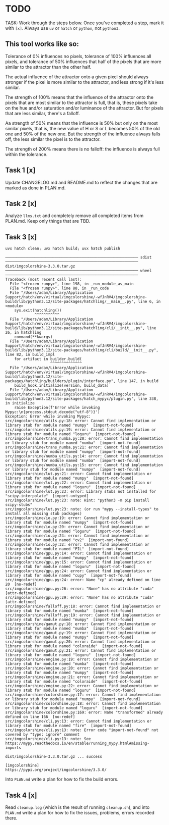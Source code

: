 # TODO

TASK: Work through the steps below. Once you've completed a step, mark it with `[x]`. Always use `uv` or `hatch` or `python`, not `python3`.

## This tool works like so:

Tolerance of 0% influences no pixels, tolerance of 100% influences all pixels, and tolerance of 50% influences that half of the pixels that are more similar to the attractor than the other half. 

The actual influence of the attractor onto a given pixel should always stronger if the pixel is more similar to the attractor, and less strong if it's less similar. 

The strength of 100% means that the influence of the attractor onto the pixels that are most similar to the attractor is full, that is, these pixels take on the hue and/or saturation and/or luminance of the attractor. But for pixels that are less similar, there's a falloff. 

Aa strength of 50% means that the influence is 50% but only on the most similar pixels, that is, the new value of H or S or L becomes 50% of the old one and 50% of the new one. But the strength of the influence always falls off, the less similar the pixel is to the attractor. 

The strength of 200% means there is no falloff: the influence is always full within the tolerance. 

## Task 1 [x]

Update CHANGELOG.md and README.md to reflect the changes that are marked as done in PLAN.md. 

## Task 2 [x]

Analyze `llms.txt` and completely remove all completed items from PLAN.md. Keep only things that are TBD. 

## Task 3 [x]

```
uvx hatch clean; uvx hatch build; uvx hatch publish

─────────────────────────────────────────────────────────── sdist ───────────────────────────────────────────────────────────
dist/imgcolorshine-3.3.0.tar.gz
─────────────────────────────────────────────────────────── wheel ───────────────────────────────────────────────────────────
Traceback (most recent call last):
  File "<frozen runpy>", line 198, in _run_module_as_main
  File "<frozen runpy>", line 88, in _run_code
  File "/Users/adam/Library/Application Support/hatch/env/virtual/imgcolorshine/-wfJnRV4/imgcolorshine-build/lib/python3.12/site-packages/hatchling/__main__.py", line 6, in <module>
    sys.exit(hatchling())
             ^^^^^^^^^^^
  File "/Users/adam/Library/Application Support/hatch/env/virtual/imgcolorshine/-wfJnRV4/imgcolorshine-build/lib/python3.12/site-packages/hatchling/cli/__init__.py", line 26, in hatchling
    command(**kwargs)
  File "/Users/adam/Library/Application Support/hatch/env/virtual/imgcolorshine/-wfJnRV4/imgcolorshine-build/lib/python3.12/site-packages/hatchling/cli/build/__init__.py", line 82, in build_impl
    for artifact in builder.build(
                    ^^^^^^^^^^^^^^
  File "/Users/adam/Library/Application Support/hatch/env/virtual/imgcolorshine/-wfJnRV4/imgcolorshine-build/lib/python3.12/site-packages/hatchling/builders/plugin/interface.py", line 147, in build
    build_hook.initialize(version, build_data)
  File "/Users/adam/Library/Application Support/hatch/env/virtual/imgcolorshine/-wfJnRV4/imgcolorshine-build/lib/python3.12/site-packages/hatch_mypyc/plugin.py", line 338, in initialize
    raise Exception(f'Error while invoking Mypyc:\n{process.stdout.decode("utf-8")}')
Exception: Error while invoking Mypyc:
src/imgcolorshine/utils.py:18: error: Cannot find implementation or library stub for module named "numpy"  [import-not-found]
src/imgcolorshine/utils.py:19: error: Cannot find implementation or library stub for module named "loguru"  [import-not-found]
src/imgcolorshine/trans_numba.py:20: error: Cannot find implementation or library stub for module named "numba"  [import-not-found]
src/imgcolorshine/trans_numba.py:21: error: Cannot find implementation or library stub for module named "numpy"  [import-not-found]
src/imgcolorshine/numba_utils.py:14: error: Cannot find implementation or library stub for module named "numba"  [import-not-found]
src/imgcolorshine/numba_utils.py:15: error: Cannot find implementation or library stub for module named "numpy"  [import-not-found]
src/imgcolorshine/lut.py:21: error: Cannot find implementation or library stub for module named "numpy"  [import-not-found]
src/imgcolorshine/lut.py:22: error: Cannot find implementation or library stub for module named "loguru"  [import-not-found]
src/imgcolorshine/lut.py:23: error: Library stubs not installed for "scipy.interpolate"  [import-untyped]
src/imgcolorshine/lut.py:23: note: Hint: "python3 -m pip install scipy-stubs"
src/imgcolorshine/lut.py:23: note: (or run "mypy --install-types" to install all missing stub packages)
src/imgcolorshine/io.py:19: error: Cannot find implementation or library stub for module named "numpy"  [import-not-found]
src/imgcolorshine/io.py:20: error: Cannot find implementation or library stub for module named "loguru"  [import-not-found]
src/imgcolorshine/io.py:24: error: Cannot find implementation or library stub for module named "cv2"  [import-not-found]
src/imgcolorshine/io.py:32: error: Cannot find implementation or library stub for module named "PIL"  [import-not-found]
src/imgcolorshine/gpu.py:14: error: Cannot find implementation or library stub for module named "numpy"  [import-not-found]
src/imgcolorshine/gpu.py:15: error: Cannot find implementation or library stub for module named "loguru"  [import-not-found]
src/imgcolorshine/gpu.py:24: error: Cannot find implementation or library stub for module named "cupy"  [import-not-found]
src/imgcolorshine/gpu.py:24: error: Name "cp" already defined on line 20  [no-redef]
src/imgcolorshine/gpu.py:26: error: "None" has no attribute "cuda"  [attr-defined]
src/imgcolorshine/gpu.py:29: error: "None" has no attribute "cuda"  [attr-defined]
src/imgcolorshine/falloff.py:18: error: Cannot find implementation or library stub for module named "numba"  [import-not-found]
src/imgcolorshine/falloff.py:19: error: Cannot find implementation or library stub for module named "numpy"  [import-not-found]
src/imgcolorshine/gamut.py:18: error: Cannot find implementation or library stub for module named "numba"  [import-not-found]
src/imgcolorshine/gamut.py:19: error: Cannot find implementation or library stub for module named "numpy"  [import-not-found]
src/imgcolorshine/gamut.py:20: error: Cannot find implementation or library stub for module named "coloraide"  [import-not-found]
src/imgcolorshine/gamut.py:21: error: Cannot find implementation or library stub for module named "loguru"  [import-not-found]
src/imgcolorshine/engine.py:19: error: Cannot find implementation or library stub for module named "numba"  [import-not-found]
src/imgcolorshine/engine.py:20: error: Cannot find implementation or library stub for module named "numpy"  [import-not-found]
src/imgcolorshine/engine.py:21: error: Cannot find implementation or library stub for module named "coloraide"  [import-not-found]
src/imgcolorshine/engine.py:22: error: Cannot find implementation or library stub for module named "loguru"  [import-not-found]
src/imgcolorshine/colorshine.py:17: error: Cannot find implementation or library stub for module named "numpy"  [import-not-found]
src/imgcolorshine/colorshine.py:18: error: Cannot find implementation or library stub for module named "loguru"  [import-not-found]
src/imgcolorshine/colorshine.py:169: error: Name "transformed" already defined on line 166  [no-redef]
src/imgcolorshine/cli.py:13: error: Cannot find implementation or library stub for module named "fire"  [import-not-found]
src/imgcolorshine/cli.py:13: note: Error code "import-not-found" not covered by "type: ignore" comment
src/imgcolorshine/cli.py:13: note: See https://mypy.readthedocs.io/en/stable/running_mypy.html#missing-imports

dist/imgcolorshine-3.3.0.tar.gz ... success

[imgcolorshine]
https://pypi.org/project/imgcolorshine/3.3.0/
```

Into `PLAN.md` write a plan for how to fix the build errors. 

## Task 4 [x]

Read `cleanup.log` (which is the result of running `cleanup.sh`), and into `PLAN.md` write a plan for how to fix the issues, problems, errors recorded there. 